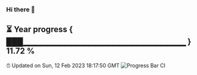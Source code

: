 ### Hi there 👋
⏳ Year progress { ███▁▁▁▁▁▁▁▁▁▁▁▁▁▁▁▁▁▁▁▁▁▁▁▁▁▁▁ } 11.72 %
---
⏰ Updated on Sun, 12 Feb 2023 18:17:50 GMT
![Progress Bar CI](https://github.com/liununu/liununu/workflows/Progress%20Bar%20CI/badge.svg)
